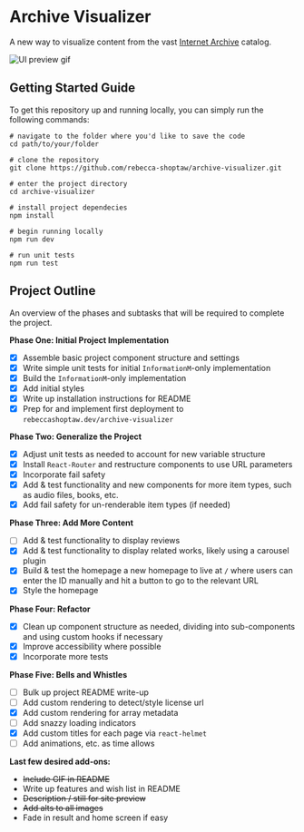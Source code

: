 # Archive Visualizer
A new way to visualize content from the vast [Internet Archive](https://archive.org/) catalog.

![UI preview gif](https://github.com/rebecca-shoptaw/archive-visualizer/blob/master/public/visualizer-video.gif)

## Getting Started Guide
To get this repository up and running locally, you can simply run the following commands:
```
# navigate to the folder where you'd like to save the code
cd path/to/your/folder

# clone the repository
git clone https://github.com/rebecca-shoptaw/archive-visualizer.git

# enter the project directory
cd archive-visualizer

# install project dependecies
npm install

# begin running locally
npm run dev

# run unit tests
npm run test
```

## Project Outline
An overview of the phases and subtasks that will be required to complete the project.

**Phase One: Initial Project Implementation**
- [x] Assemble basic project component structure and settings
- [x] Write simple unit tests for initial `InformationM`-only implementation
- [x] Build the `InformationM`-only implementation
- [x] Add initial styles
- [x] Write up installation instructions for README
- [x] Prep for and implement first deployment to `rebeccashoptaw.dev/archive-visualizer`

**Phase Two: Generalize the Project**
- [x] Adjust unit tests as needed to account for new variable structure
- [x] Install `React-Router` and restructure components to use URL parameters
- [x] Incorporate fail safety
- [x] Add & test functionality and new components for more item types, such as audio files, books, etc.
- [x] Add fail safety for un-renderable item types (if needed)

**Phase Three: Add More Content**
- [ ] Add & test functionality to display reviews
- [x] Add & test functionality to display related works, likely using a carousel plugin
- [x] Build & test the homepage a new homepage to live at `/` where users can enter the ID manually and hit a button to go to the relevant URL
- [x] Style the homepage

**Phase Four: Refactor**
- [x] Clean up component structure as needed, dividing into sub-components and using custom hooks if necessary
- [x] Improve accessibility where possible
- [x] Incorporate more tests

**Phase Five: Bells and Whistles**
- [ ] Bulk up project README write-up
- [ ] Add custom rendering to detect/style license url
- [x] Add custom rendering for array metadata
- [ ] Add snazzy loading indicators
- [x] Add custom titles for each page via `react-helmet`
- [ ] Add animations, etc. as time allows

**Last few desired add-ons:**
- ~~Include GIF in README~~
- Write up features and wish list in README
- ~~Description / still for site preview~~
- ~~Add alts to all images~~
- Fade in result and home screen if easy
